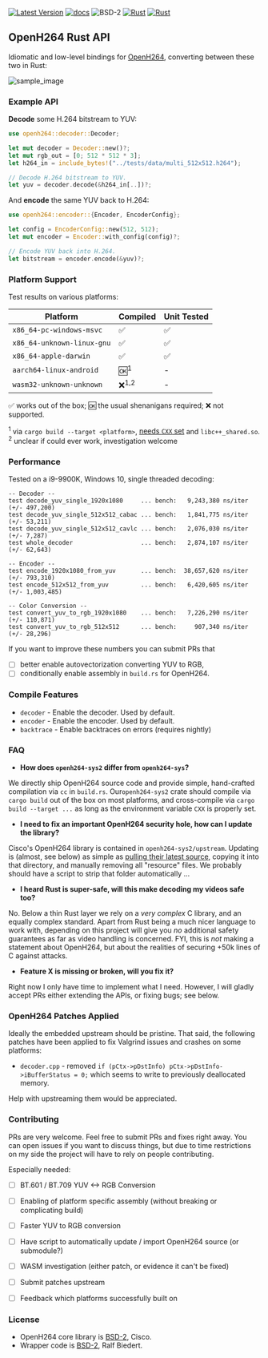 
[![Latest Version]][crates.io]
[![docs]][docs.rs]
![BSD-2]
[![Rust](https://img.shields.io/badge/rust-1.53%2B-blue.svg?maxAge=3600)](https://github.com/ralfbiedert/openh264-rust)
[![Rust](https://github.com/ralfbiedert/openh264-rust/actions/workflows/rust.yml/badge.svg)](https://github.com/ralfbiedert/openh264-rust/actions/workflows/rust.yml)

## OpenH264 Rust API

Idiomatic and low-level bindings for [OpenH264](https://github.com/cisco/openh264), converting between these two in Rust:

![sample_image](https://media.githubusercontent.com/media/ralfbiedert/openh264-rust/master/gfx/title2.jpg)


### Example API

**Decode** some H.264 bitstream to YUV:
```rust
use openh264::decoder::Decoder;

let mut decoder = Decoder::new()?;
let mut rgb_out = [0; 512 * 512 * 3];
let h264_in = include_bytes!("../tests/data/multi_512x512.h264");

// Decode H.264 bitstream to YUV.
let yuv = decoder.decode(&h264_in[..])?;

```


And **encode** the same YUV back to H.264:
```rust
use openh264::encoder::{Encoder, EncoderConfig};

let config = EncoderConfig::new(512, 512);
let mut encoder = Encoder::with_config(config)?;

// Encode YUV back into H.264.
let bitstream = encoder.encode(&yuv)?;

```

### Platform Support

Test results on various platforms:

| Platform | Compiled | Unit Tested |
| --- | --- | --- |
| `x86_64-pc-windows-msvc` | ✅ | ✅ |
| `x86_64-unknown-linux-gnu` | ✅ | ✅ |
| `x86_64-apple-darwin` | ✅ | ✅ |
| `aarch64-linux-android` | 🆗<sup>1</sup>  | - |
| `wasm32-unknown-unknown` | ❌<sup>1,2</sup> | - |

✅ works out of the box;
🆗 the usual shenanigans required;
❌ not supported.

<sup>1</sup> via `cargo build --target <platform>`, [needs `CXX` set](https://cheats.rs/#cross-compilation) and `libc++_shared.so`. <br/>
<sup>2</sup> unclear if could ever work, investigation welcome


### Performance

Tested on a i9-9900K, Windows 10, single threaded decoding:

```
-- Decoder --
test decode_yuv_single_1920x1080     ... bench:   9,243,380 ns/iter (+/- 497,200)
test decode_yuv_single_512x512_cabac ... bench:   1,841,775 ns/iter (+/- 53,211)
test decode_yuv_single_512x512_cavlc ... bench:   2,076,030 ns/iter (+/- 7,287)
test whole_decoder                   ... bench:   2,874,107 ns/iter (+/- 62,643)

-- Encoder --
test encode_1920x1080_from_yuv       ... bench:  38,657,620 ns/iter (+/- 793,310)
test encode_512x512_from_yuv         ... bench:   6,420,605 ns/iter (+/- 1,003,485)

-- Color Conversion --
test convert_yuv_to_rgb_1920x1080    ... bench:   7,226,290 ns/iter (+/- 110,871)
test convert_yuv_to_rgb_512x512      ... bench:     907,340 ns/iter (+/- 28,296)
```

If you want to improve these numbers you can submit PRs that

- [ ] better enable autovectorization converting YUV to RGB,
- [ ] conditionally enable assembly in `build.rs` for OpenH264.

### Compile Features

- `decoder` - Enable the decoder. Used by default.
- `encoder` - Enable the encoder. Used by default.
- `backtrace` - Enable backtraces on errors (requires nightly)

### FAQ

- **How does `openh264-sys2` differ from `openh264-sys`?**

We directly ship OpenH264 source code and provide simple, hand-crafted compilation via `cc` in `build.rs`. Our`openh264-sys2` crate should compile via `cargo build` out of the box on most platforms, and cross-compile via `cargo build --target ...` as
long as the environment variable `CXX` is properly set.


- **I need to fix an important OpenH264 security hole, how can I update the library?**

Cisco's OpenH264 library is contained in `openh264-sys2/upstream`. Updating is (almost, see below) as simple as [pulling their latest source](https://github.com/cisco/openh264),
copying it into that directory, and manually removing all "resource" files. We probably should have a script to strip that folder automatically ...


- **I heard Rust is super-safe, will this make decoding my videos safe too?**

No. Below a thin Rust layer we rely on a _very complex_ C library, and an equally complex standard. Apart from Rust being a
much nicer language to work with, depending on this  project will give you _no_ additional safety guarantees as far as video
handling is concerned. FYI, this is _not_ making a statement about OpenH264, but about the realities of securing +50k lines
of C against attacks.


- **Feature X is missing or broken, will you fix it?**

Right now I only have time to implement what I need. However, I will gladly accept PRs either extending the APIs, or fixing bugs; see below.


### OpenH264 Patches Applied

Ideally the embedded upstream should be pristine. That said, the following
patches have been applied to fix Valgrind issues and crashes on some platforms:

- `decoder.cpp` - removed `if (pCtx->pDstInfo) pCtx->pDstInfo->iBufferStatus = 0;` which seems to write to previously deallocated memory.

Help with upstreaming them would be appreciated.


### Contributing

PRs are very welcome. Feel free to submit PRs and fixes right away. You can open issues if you want to discuss things, but due to time restrictions on my side the project will have to rely on people contributing.

Especially needed:

- [ ] BT.601 / BT.709 YUV <-> RGB Conversion
- [ ] Enabling of platform specific assembly (without breaking or complicating build)
- [ ] Faster YUV to RGB conversion
- [ ] Have script to automatically update / import OpenH264 source (or submodule?)
- [ ] WASM investigation (either patch, or evidence it can't be fixed)
- [ ] Submit patches upstream
- [ ] Feedback which platforms successfully built on


### License

- OpenH264 core library is [BSD-2](openh264-sys2/upstream/LICENSE), Cisco.
- Wrapper code is [BSD-2](https://opensource.org/licenses/BSD-2-Clause), Ralf Biedert.

[Latest Version]: https://img.shields.io/crates/v/openh264.svg
[crates.io]: https://crates.io/crates/openh264
[BSD-2]: https://img.shields.io/badge/license-BSD2-blue.svg
[docs]: https://docs.rs/openh264/badge.svg
[docs.rs]: https://docs.rs/openh264/
